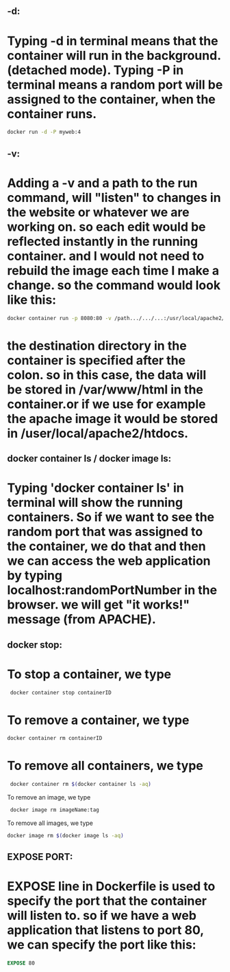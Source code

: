 ## -d:

# Typing -d in terminal means that the container will run in the background.(detached mode). Typing -P in terminal means a random port will be assigned to the container, when the container runs.

```sh
docker run -d -P myweb:4
```

## -v:

# Adding a -v and a path to the run command, will "listen" to changes in the website or whatever we are working on. so each edit would be reflected instantly in the running container. and I would not need to rebuild the image each time I make a change. so the command would look like this:

```sh
docker container run -p 8080:80 -v /path.../.../...:/usr/local/apache2/htdocs imageName:tag
```

# the destination directory in the container is specified after the colon. so in this case, the data will be stored in /var/www/html in the container.or if we use for example the apache image it would be stored in /user/local/apache2/htdocs.

## docker container ls / docker image ls:

# Typing 'docker container ls' in terminal will show the running containers. So if we want to see the random port that was assigned to the container, we do that and then we can access the web application by typing localhost:randomPortNumber in the browser. we will get "it works!" message (from APACHE).

## docker stop:

# To stop a container, we type

```sh
 docker container stop containerID
```

# To remove a container, we type

```sh
docker container rm containerID
```

# To remove all containers, we type

```sh
 docker container rm $(docker container ls -aq)
```

To remove an image, we type

```sh
 docker image rm imageName:tag
```

To remove all images, we type

```sh
docker image rm $(docker image ls -aq)
```

## EXPOSE PORT:

# EXPOSE line in Dockerfile is used to specify the port that the container will listen to. so if we have a web application that listens to port 80, we can specify the port like this:

```dockerfile
EXPOSE 80
```
